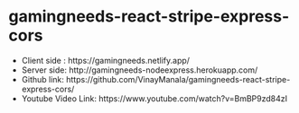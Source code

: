 # gamingneeds-react-stripe-express-cors
<ul>
  <li>Client side : https://gamingneeds.netlify.app/</li>
<li>Server side: http://gamingneeds-nodeexpress.herokuapp.com/</li>
<li>Github link: https://github.com/VinayManala/gamingneeds-react-stripe-express-cors/</li>
<li>Youtube Video Link: https://www.youtube.com/watch?v=BmBP9zd84zI</li>
 </ul>
